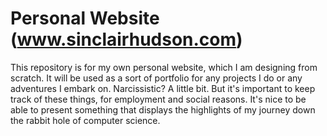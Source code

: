 # Personal Website (www.sinclairhudson.com)
This repository is for my own personal website, which I am designing from scratch. It will be used as a sort of portfolio for any projects I do or any adventures I embark on. Narcissistic? A little bit. But it's important to keep track of these things, for employment and social reasons. It's nice to be able to present something that displays the highlights of my journey down the rabbit hole of computer science.
